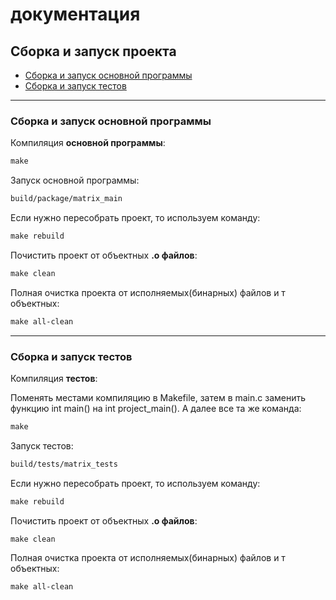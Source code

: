
# документация 

## Сборка и запуск проекта

+ [Сборка и запуск основной программы](#сборка-и-запуск-основной-программы)
+ [Cборка и запуск тестов](#сборка-и-запуск-тестов)

---

### Сборка и запуск основной программы

Компиляция **основной программы**:

```Makefile
make
```

Запуск основной программы:

```Makefile
build/package/matrix_main
```

Если нужно пересобрать проект, то используем команду:

```Makefile
make rebuild
```

Почистить проект от объектных **.o файлов**:

```Makefile
make clean
```

Полная очистка проекта от исполняемых(бинарных) файлов и т объектных:

```Makefile
make all-clean
```


---

### Сборка и запуск тестов

Компиляция **тестов**:

Поменять местами компиляцию в Makefile, затем в main.c заменить функцию int main() на int project_main(). А далее все та же команда:

```Makefile
make
```

Запуск тестов:

```Makefile
build/tests/matrix_tests
```

Если нужно пересобрать проект, то используем команду:

```Makefile
make rebuild
```

Почистить проект от объектных **.o файлов**:

```Makefile
make clean
```

Полная очистка проекта от исполняемых(бинарных) файлов и т объектных:

```Makefile
make all-clean
```